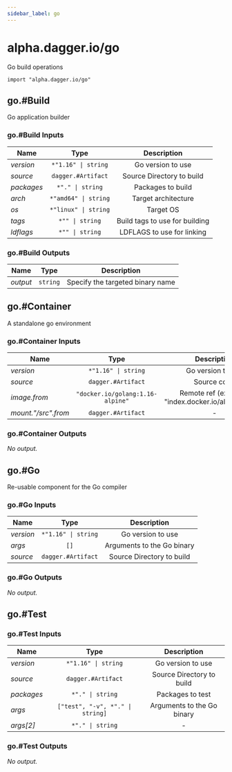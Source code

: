 ```yaml
---
sidebar_label: go
---
```


# alpha.dagger.io/go

Go build operations

```cue
import "alpha.dagger.io/go"
```

## go.#Build

Go application builder

### go.#Build Inputs

| Name             | Type                    | Description                      |
| -------------    |:-------------:          |:-------------:                   |
|*version*         | `*"1.16" \| string`     |Go version to use                 |
|*source*          | `dagger.#Artifact`      |Source Directory to build         |
|*packages*        | `*"." \| string`        |Packages to build                 |
|*arch*            | `*"amd64" \| string`    |Target architecture               |
|*os*              | `*"linux" \| string`    |Target OS                         |
|*tags*            | `*"" \| string`         |Build tags to use for building    |
|*ldflags*         | `*"" \| string`         |LDFLAGS to use for linking        |

### go.#Build Outputs

| Name             | Type              | Description                        |
| -------------    |:-------------:    |:-------------:                     |
|*output*          | `string`          |Specify the targeted binary name    |

## go.#Container

A standalone go environment

### go.#Container Inputs

| Name                  | Type                                | Description                                             |
| -------------         |:-------------:                      |:-------------:                                          |
|*version*              | `*"1.16" \| string`                 |Go version to use                                        |
|*source*               | `dagger.#Artifact`                  |Source code                                              |
|*image.from*           | `"docker.io/golang:1.16-alpine"`    |Remote ref (example: "index.docker.io/alpine:latest")    |
|*mount."/src".from*    | `dagger.#Artifact`                  |-                                                        |

### go.#Container Outputs

_No output._

## go.#Go

Re-usable component for the Go compiler

### go.#Go Inputs

| Name             | Type                   | Description                  |
| -------------    |:-------------:         |:-------------:               |
|*version*         | `*"1.16" \| string`    |Go version to use             |
|*args*            | `[]`                   |Arguments to the Go binary    |
|*source*          | `dagger.#Artifact`     |Source Directory to build     |

### go.#Go Outputs

_No output._

## go.#Test

### go.#Test Inputs

| Name             | Type                                | Description                  |
| -------------    |:-------------:                      |:-------------:               |
|*version*         | `*"1.16" \| string`                 |Go version to use             |
|*source*          | `dagger.#Artifact`                  |Source Directory to build     |
|*packages*        | `*"." \| string`                    |Packages to test              |
|*args*            | `["test", "-v", *"." \| string]`    |Arguments to the Go binary    |
|*args[2]*         | `*"." \| string`                    |-                             |

### go.#Test Outputs

_No output._
